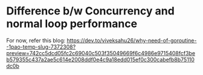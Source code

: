 # Difference b/w Concurrency and normal loop performance

For now, refer this blog: https://dev.to/viveksahu26/why-need-of-goroutine--1pao-temp-slug-7372308?preview=742cc5dcd05fc2c69040c503f35049669f6c4986e9715408fcf3beb579355c437a2ae5c614e2008ddf0e4c9a18edd015ef0c300cabefb8b75110dc0b
